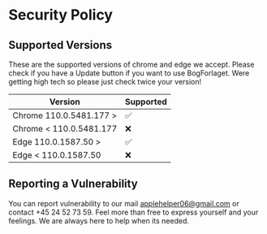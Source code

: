 # Security Policy

## Supported Versions

These are the supported versions of chrome and edge we accept. Please check if you have a Update button if you want to use BogForlaget. Were getting high tech so please just check twice your version!

| Version | Supported          |
| ------- | ------------------ |
| Chrome 110.0.5481.177 >   | :white_check_mark: |
| Chrome < 110.0.5481.177   | :x:                |
| Edge 110.0.1587.50 >   | :white_check_mark: |
| Edge < 110.0.1587.50   | :x:                |

## Reporting a Vulnerability

You can report vulnerability to our mail applehelper06@gmail.com or contact +45 24 52 73 59. Feel more than free to express yourself and your feelings. We are always here to help when its needed.
